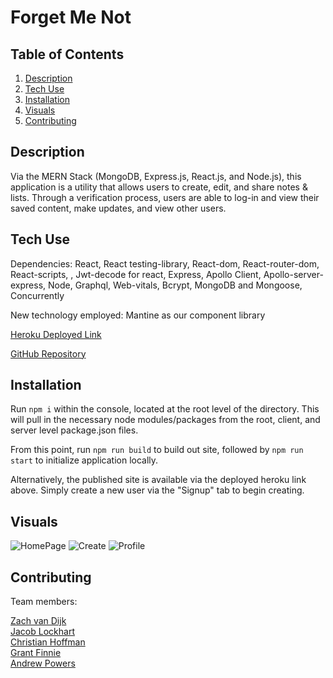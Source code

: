 # Forget Me Not
## Table of Contents
1. [Description](#description)
2. [Tech Use](#tech-use)
3. [Installation](#installation)
4. [Visuals](#visuals)
5. [Contributing](#contributing)

## Description
Via the MERN Stack (MongoDB, Express.js, React.js, and Node.js), this application is a utility that allows users to create, edit, and share notes & lists. Through a verification process, users are able to log-in and view their saved content, make updates, and view other users. 
## Tech Use
Dependencies: React, React testing-library, React-dom, React-router-dom,  React-scripts, , Jwt-decode for react, Express, Apollo Client, Apollo-server-express, Node, Graphql, Web-vitals, Bcrypt, MongoDB and Mongoose, Concurrently

New technology employed: Mantine as our component library 

<!-- TODO: Re-host live application under personal heroku link/account -->
[Heroku Deployed Link]()

[GitHub Repository](https://github.com/Zachattack221/forget-me-not-live)

<!-- Troubleshooting Atlas Issues -->
## Installation
Run `npm i` within the console, located at the root level of the directory. This will pull in the necessary node modules/packages from the root, client, and server level package.json files. 

From this point, run `npm run build` to build out site, followed by `npm run start` to initialize application locally. 

Alternatively, the published site is available via the deployed heroku link above. Simply create a new user via the "Signup" tab to begin creating. 

## Visuals
![HomePage](./image/readme-sc-home.png)
![Create](./image/readme-sc-create.png)
![Profile](./image/readme-sc-profile.png)

## Contributing 
Team members:

<a href="https://github.com/Zachattack221">Zach van Dijk</a> \
<a href="https://github.com/Revilite">Jacob Lockhart</a> \
<a href="https://github.com/Christian-Hoffman">Christian Hoffman</a> \
<a href="https://github.com/gfinnie01">Grant Finnie</a> \
<a href="https://github.com/Apowers9">Andrew Powers</a>